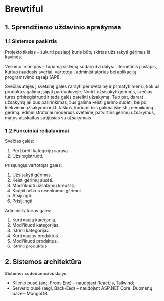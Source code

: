 # Brewtiful
## 1. Sprendžiamo uždavinio aprašymas

### 1.1 Sistemos paskirtis

Projekto tikslas - sukurti puslapį, kuris būtų skirtas užsisakyti gėrimus iš kavinės.

Veikimo principas – kuriamą sistemą sudaro dvi dalys: internetinis puslapis, kuriuo
naudosis svečiai, vartotojai, administratorius bei aplikacijų programavimo sąsaja (API).

Svečias atėjęs į svetainę galės naršyti per svetainę ir pamatyti meniu, kokius produktus galima įsigyti parduotuvėje. Norint užsisakyti gėrimus, svečias turės prisiregistruoti ir tada galės pateikti užsakymą. Taip pat, darant užsakymą jei bus pasirinkimas, bus galima keisti gėrimo sudėti, bei po kiekvieno užsakymo rinkti taškus, kuriuos bus galima iškeisti į nemokamą gėrimą. Administratoriai moderuos svetaine, patvirtins gėrimų užsakymus, matys ataskaitas susijusias su užsakymais.
### 1.2 Funkciniai reikalavimai

Svečias galės:

1. Peržiūrėti kategorijų sąrašą.
2. Užsiregistruoti.

Prisijungęs vartotojas galės:

1. Užsisakyti gėrimus.
2. Keisti gėrimų sudėti.
3. Modifikuoti užsakymų krepšelį.
4. Kaupti taškus nemokamui gėrimui.
5. Atsijungti.
6. Prisijungti

Administratorius galės:

1. Kurti naują kategoriją.
2. Modifikuoti kategorijas.
3. Ištrinti kategorijas.
4. Kurti naujus produktus.
5. Modifikuoti produktus.
6. Ištrinti produktus.

## 2. Sistemos architektūra

Sistemos sudedamosios dalys:

- Kliento pusė (ang. Front-End) – naudojant React.js, Tailwind;
- Serverio pusė (angl. Back-End) – naudojant <span>ASP.NET</span> Core. Duomenų bazė – MongoDB.
